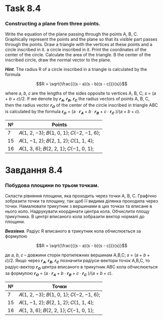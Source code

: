 # Task 8.4

### Constructing a plane from three points.

Write the equation of the plane passing through the points A, B, C. Graphically represent the points and the plane so
that its visible part passes through the points. Draw a triangle with the vertices at these points and a circle
inscribed in it. a circle inscribed in it. Print the coordinates of the center of the circle. Calculate the area of the
triangle. В the center of the inscribed circle, draw the normal vector to the plane.

***Hint***. The radius R of a circle inscribed in a triangle is calculated by the formula

$$R = \sqrt{\frac{{(s - a)(s - b)(s - c)}}{s}}$$

where 𝑎, 𝑏, 𝑐 are the lengths of the sides opposite to vertices A, B, C; 𝑠 = (𝑎 + 𝑏 + 𝑐)/2.
If we denote by 𝒓<sub>𝑨</sub>, 𝒓<sub>𝑩</sub>, 𝒓<sub>𝑪</sub> the radius vectors of points A, B, C, then the radius vector 𝒓<sub>𝑶</sub> of the center of the circle
inscribed in triangle ABC is calculated by the formula 𝒓<sub>𝑶</sub> = (𝑎 ∙ 𝒓<sub>𝑨</sub> + 𝑏 ∙ 𝒓<sub>𝑩</sub> + 𝑐 ∙ 𝒓<sub>𝑪</sub> )/(𝑎 + 𝑏 + 𝑐).

|№|Points|
|-|-|
|7|𝐴{1, 2, −3}; 𝐵{1, 0, 1}; 𝐶{−2, −1, 6};|
|15|𝐴{1, −1, 2}; 𝐵{2, 1, 2}; 𝐶{1, 1, 4};|
|16|𝐴{1, 3, 6}; 𝐵{2, 2, 1}; 𝐶{−1, 0, 1};|

# Завдання 8.4

### Побудова площини по трьом точкам.

Скласти рівняння площини, яка проходить через точки A, B, C. Графічно зобразити точки та площину, так щоб її видима
ділянка проходила через точки. Намалювати трикутник з вершинами в цих точках та вписане в нього коло. Надрукувати
координати центра кола. Обчислити площу трикутника. В центрі вписаного кола зобразити вектор нормалі до площини.

***Вказівка***. Радіус R вписаного в трикутник кола обчислюється за формулою

$$R = \sqrt{\frac{{(s - a)(s - b)(s - c)}}{s}}$$

де 𝑎, 𝑏, 𝑐 – довжини сторін протилежних вершинам A,B,C; 𝑠 = (𝑎 + 𝑏 + 𝑐)/2.
Якщо через 𝒓<sub>𝑨</sub>, 𝒓<sub>𝑩</sub>, 𝒓<sub>𝑪</sub> позначити радіуси-вектори точок A,B,C, то радіус-вектор 𝒓<sub>𝑶</sub> центра вписаного в трикутник ABC кола обчислюється за формулою
𝒓<sub>𝑶</sub> = (𝑎 ∙ 𝒓<sub>𝑨</sub> + 𝑏 ∙ 𝒓<sub>𝑩</sub> + 𝑐 ∙ 𝒓<sub>𝑪</sub> )/(𝑎 + 𝑏 + 𝑐).

|№|Точки|
|-|-|
|7|𝐴{1, 2, −3}; 𝐵{1, 0, 1}; 𝐶{−2, −1, 6};|
|15|𝐴{1, −1, 2}; 𝐵{2, 1, 2}; 𝐶{1, 1, 4};|
|16|𝐴{1, 3, 6}; 𝐵{2, 2, 1}; 𝐶{−1, 0, 1};|

